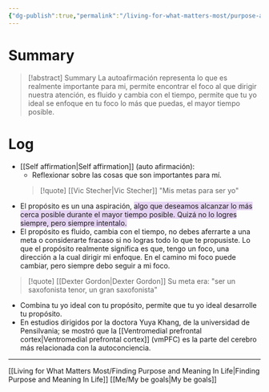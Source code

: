 ```yaml
---
{"dg-publish":true,"permalink":"/living-for-what-matters-most/purpose-a-central-self-organizing-life-aim/","hide":true}
---
```


# Summary
>[!abstract] Summary
> La autoafirmación representa lo que es realmente importante para mi, permite encontrar el foco al que dirigir nuestra atención, es fluido y cambia con el tiempo, permite que tu yo ideal se enfoque en tu foco lo más que puedas, el mayor tiempo posible.

# Log
- [[Self affirmation\|Self affirmation]] (auto afirmación):
   - Reflexionar sobre las cosas que son importantes para mí. 
   > [!quote] [[Vic Stecher\|Vic Stecher]]
    > "Mis metas para ser yo" 
- El propósito es un una aspiración, <span style="background:rgba(136, 49, 204, 0.2)">algo que deseamos alcanzar lo más cerca posible durante el mayor tiempo posible. Quizá no lo logres siempre, pero siempre intentalo.</span>
- El propósito es fluido, cambia con el tiempo, no debes aferrarte a una meta o considerarte fracaso si no logras todo lo que te propusiste. Lo que el propósito realmente significa es que, tengo un foco, una dirección a la cual dirigir mi enfoque. En el camino mi foco puede cambiar, pero siempre debo seguir a mi foco.

> [!quote] [[Dexter Gordon\|Dexter Gordon]]
> Su meta era: "ser un saxofonista tenor, un gran saxofonista"

- Combina tu yo ideal con tu propósito, permite que tu yo ideal desarrolle tu propósito.
- En estudios dirigidos por la doctora Yuya Khang, de la universidad de Pensilvania; se mostró que la 
[[Ventromedial prefrontal cortex\|Ventromedial prefrontal cortex]] (vmPFC) es la parte del cerebro más relacionada con la autoconciencia.

---
[[Living for What Matters Most/Finding Purpose and Meaning In Life\|Finding Purpose and Meaning In Life]]
[[Me/My be goals\|My be goals]]